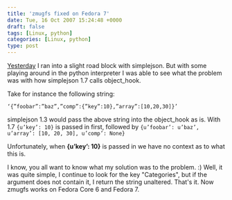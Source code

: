 ```yaml
---
title: 'zmugfs fixed on Fedora 7'
date: Tue, 16 Oct 2007 15:24:48 +0000
draft: false
tags: [Linux, python]
categories: [Linux, python]
type: post
---
```


[Yesterday](http://zeusville.wordpress.com/2007/10/15/zmugfs-on-fedora-7/) I ran into a slight road block with simplejson. But with some playing around in the python interpreter I was able to see what the problem was with how simplejson 1.7 calls object\_hook.

Take for instance the following string:

`‘{”foobar”:”baz”,”comp”:{”key”:10},”array”:[10,20,30]}’`

simplejson 1.3 would pass the above string into the object\_hook as is. With 1.7 `{u’key’: 10}` is passed in first, followed by `{u’foobar’: u’baz’, u’array’: [10, 20, 30], u’comp’: None}`

Unfortunately, when **{u’key’: 10}** is passed in we have no context as to what this is.

I know, you all want to know what my solution was to the problem. :) Well, it was quite simple, I continue to look for the key "Categories", but if the argument does not contain it, I return the string unaltered. That's it. Now zmugfs works on Fedora Core 6 and Fedora 7.